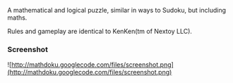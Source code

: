 A mathematical and logical puzzle, similar in ways to Sudoku, but including maths.

Rules and gameplay are identical to KenKen(tm of Nextoy LLC).

### Screenshot ###

![http://mathdoku.googlecode.com/files/screenshot.png](http://mathdoku.googlecode.com/files/screenshot.png)